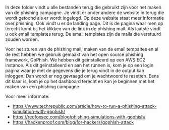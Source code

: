 In deze folder vindt u alle bestanden terug die gebruikt zijn voor het maken van de phishing campagne. Je vindt er onder andere de website in terug die wordt getoond als er wordt ingelogd. Op deze website staat meer informatie over phishing. Ook vindt u er de landing page. Dit is de pagina waar men op terecht komt bij het klikken van de link in de phishing mail. Als laatste vindt u ook email templates terug. De email templates zijn de mails die verstuurd zouden worden.

Voor het sturen van de phishing mail, maken van de email tempaltes en al de rest hebben we gebruik gemaakt van het open source phishing framework, GoPhish. We hebben dit geïnstalleerd op een AWS EC2 instance. Als dit geïnstalleerd en aan het runnen is, kom je op een login pagina waar je met de gegevens die je terug vindt in de output kan inloggen. Dan wordt er nog gevraagd om je wachtwoord te resetten.
Eens dit klaar is, kom je op het dashboard terecht en kan je beginnen met het maken van een phishing campagne.

Voor meer informate:
- https://www.techrepublic.com/article/how-to-run-a-phishing-attack-simulation-with-gophish/
- https://redfoxsec.com/blog/phishing-simulations-with-gophish/
- https://hackenproof.com/blog/for-hackers/gophish-attack
